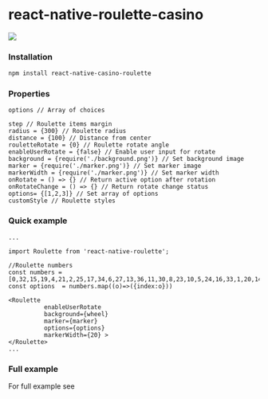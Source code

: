 # react-native-roulette-casino

![](https://cdn.rawgit.com/DKbyo/react-native-roulette-casino-demo/711e0cc2/demo.gif)

### Installation
```bash
npm install react-native-casino-roulette
```

### Properties

```
options // Array of choices

step // Roulette items margin
radius = {300} // Roulette radius
distance = {100} // Distance from center
rouletteRotate = {0} // Roulette rotate angle
enableUserRotate = {false} // Enable user input for rotate
background = {require('./background.png')} // Set background image
marker = {require('./marker.png')} // Set marker image
markerWidth = {require('./marker.png')} // Set marker width
onRotate = () => {} // Return active option after rotation
onRotateChange = () => {} // Return rotate change status
options= {[1,2,3]} // Set array of options
customStyle // Roulette styles
```

### Quick example
```
...

import Roulette from 'react-native-roulette';

//Roulette numbers
const numbers = [0,32,15,19,4,21,2,25,17,34,6,27,13,36,11,30,8,23,10,5,24,16,33,1,20,14,31,9,22,18,29,7,28,12,35,3,26]
const options  = numbers.map((o)=>({index:o}))  

<Roulette 
          enableUserRotate 
          background={wheel}
          marker={marker}
          options={options}
          markerWidth={20} >          
</Roulette>
...

```

### Full example

For full example see [](https://github.com/DKbyo/react-native-roulette-casino-demo)


